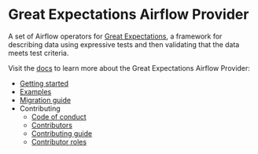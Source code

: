 # Great Expectations Airflow Provider

A set of Airflow operators for [Great Expectations](https://greatexpectations.io/), a framework for describing data using expressive tests and then validating that the data meets test criteria.

Visit the [docs](/docs/index.md) to learn more about the Great Expectations Airflow Provider:

- [Getting started](/docs/getting-started.md)
- [Examples](/docs/examples.md)
- [Migration guide](/docs/migration-guide.md)
- Contributing
   - [Code of conduct](/docs/contributing/code-of-conduct.md)
   - [Contributors](/docs/contributing/contributors.md)
   - [Contributing guide](/docs/contributing/contributing-guide.md)
   - [Contributor roles](/docs/contributing/contributor-roles.md)
